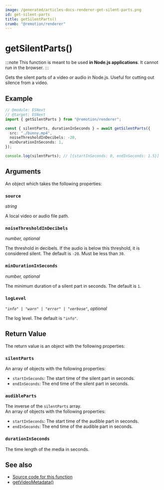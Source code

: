 ```yaml
---
image: /generated/articles-docs-renderer-get-silent-parts.png
id: get-silent-parts
title: getSilentParts()
crumb: "@remotion/renderer"
---
```


# getSilentParts()<AvailableFrom v="4.0.18" />

:::note
This function is meant to be used **in Node.js applications**. It cannot run in the browser.
:::

Gets the silent parts of a video or audio in Node.js. Useful for cutting out silence from a video.

## Example

```ts twoslash title="silent-parts.mjs"
// @module: ESNext
// @target: ESNext
import { getSilentParts } from "@remotion/renderer";

const { silentParts, durationInSeconds } = await getSilentParts({
  src: "./bunny.mp4",
  noiseThresholdInDecibels: -20,
  minDurationInSeconds: 1,
});

console.log(silentParts); // [{startInSeconds: 0, endInSeconds: 1.5}]
```

## Arguments

An object which takes the following properties:

### `source`

_string_

A local video or audio file path.

### `noiseThresholdInDecibels`

_number, optional_

The threshold in decibels. If the audio is below this threshold, it is considered silent. The default is `-20`. Must be less than `30`.

### `minDurationInSeconds`

_number, optional_

The minimum duration of a silent part in seconds. The default is `1`.

### `logLevel`

_`"info" | "warn" | "error" | "verbose"`, optional_

The log level. The default is `"info"`.

## Return Value

The return value is an object with the following properties:

### `silentParts`

An array of objects with the following properties:

- `startInSeconds`: The start time of the silent part in seconds.
- `endInSeconds`: The end time of the silent part in seconds.

### `audibleParts`

The inverse of the `silentParts` array.  
An array of objects with the following properties:

- `startInSeconds`: The start time of the audible part in seconds.
- `endInSeconds`: The end time of the audible part in seconds.

### `durationInSeconds`

The time length of the media in seconds.

## See also

- [Source code for this function](https://github.com/remotion-dev/remotion/blob/main/packages/renderer/src/get-silent-parts.ts)
- [getVideoMetadata()](/docs/renderer/get-video-metadata)

